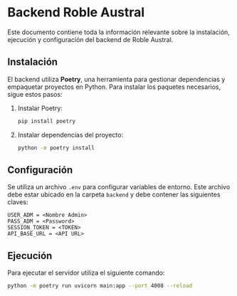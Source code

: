 # Backend Roble Austral

Este documento contiene toda la información relevante sobre la instalación, ejecución y configuración del backend de Roble Austral.

## Instalación

El backend utiliza **Poetry**, una herramienta para gestionar dependencias y empaquetar proyectos en Python. Para instalar los paquetes necesarios, sigue estos pasos:

1. Instalar Poetry:

   ```bash
   pip install poetry
   ```

2. Instalar dependencias del proyecto:

   ```bash
   python -m poetry install
   ```

## Configuración

Se utiliza un archivo `.env` para configurar variables de entorno. Este archivo debe estar ubicado en la carpeta `backend` y debe contener las siguientes claves:

```.env
USER_ADM = <Nombre Admin>
PASS_ADM = <Password>
SESSION_TOKEN = <TOKEN>
API_BASE_URL = <API URL>
```

## Ejecución

Para ejecutar el servidor utiliza el siguiente comando:

```bash
python -m poetry run uvicorn main:app --port 4008 --reload
```
